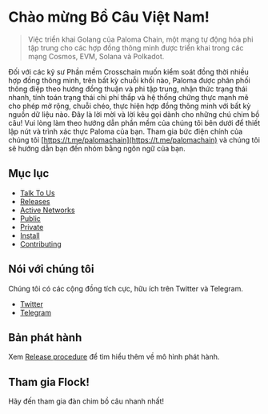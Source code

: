 # Chào mừng Bồ Câu Việt Nam!
> Việc triển khai Golang của Paloma Chain, một mạng tự động hóa phi tập trung cho các hợp đồng thông minh
> được triển khai trong các mạng Cosmos, EVM, Solana và Polkadot.

Đối với các kỹ sư Phần mềm Crosschain muốn kiểm soát đồng thời nhiều hợp đồng thông minh, trên bất kỳ chuỗi khối nào, Paloma được phân phối thông điệp theo hướng đồng thuận và phi tập trung, nhận thức trạng thái nhanh, tính toán trạng thái chi phí thấp và hệ thống chứng thực mạnh mẽ cho phép mở rộng, chuỗi chéo, thực hiện hợp đồng thông minh với bất kỳ nguồn dữ liệu nào. Đây là lời mời và lời kêu gọi dành cho những chú chim bồ câu! Vui lòng làm theo hướng dẫn phần mềm của chúng tôi bên dưới để thiết lập nút và trình xác thực Paloma của bạn. Tham gia bức điện chính của chúng tôi [https://t.me/palomachain](https://t.me/palomachain) và chúng tôi sẽ hướng dẫn bạn đến nhóm bằng ngôn ngữ của bạn.

## Mục lục
- [Talk To Us](#talk-to-us)
- [Releases](#releases)
- [Active Networks](#active-networks)
- [Public](#public)
- [Private](#private)
- [Install](#install)
- [Contributing](CONTRIBUTING.md)

## Nói với chúng tôi
Chúng tôi có các cộng đồng tích cực, hữu ích trên Twitter và Telegram.
* [Twitter](https://twitter.com/paloma_chain)
* [Telegram](https://t.me/palomachain)

## Bản phát hành
Xem [Release procedure](CONTRIBUTING.md#release-procedure) để tìm hiểu thêm về mô hình phát hành.

## Tham gia Flock!
Hãy đến tham gia đàn chim bồ câu nhanh nhất!
